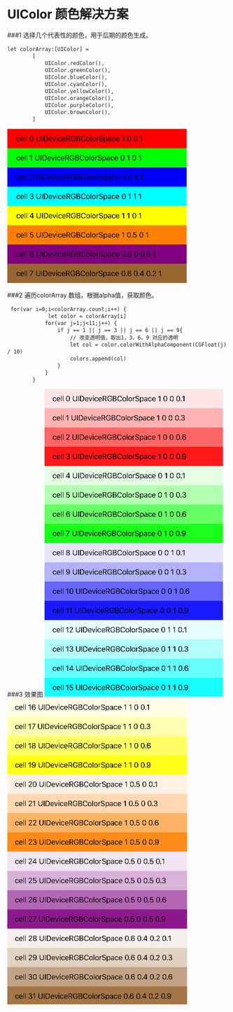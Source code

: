 # UIColor 颜色解决方案

###1 选择几个代表性的颜色，用于后期的颜色生成。

```objc
let colorArray:[UIColor] =
        [
            UIColor.redColor(),
            UIColor.greenColor(),
            UIColor.blueColor(),
            UIColor.cyanColor(),
            UIColor.yellowColor(),
            UIColor.orangeColor(),
            UIColor.purpleColor(),
            UIColor.brownColor(),
        ]
```
![](colorAarry.png)

###2 遍历colorArray 数组，根据alpha值，获取颜色。

```objc
 for(var i=0;i<colorArray.count;i++) {
             let color = colorArray[i]
            for(var j=1;j<11;j++) {
                if j == 1 || j == 3 || j == 6 || j == 9{
                    // 改变透明值，取出1，3，6，9 对应的透明
                    let col = color.colorWithAlphaComponent(CGFloat(j) / 10)
                    colors.append(col)
                }
            }
        }
```

###3 效果图
![](color1.png)
![](color2.png)